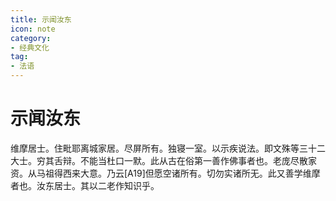 ```yaml
---
title: 示闻汝东
icon: note
category:
- 经典文化
tag:
- 法语
---
```


# 示闻汝东

维摩居士。住毗耶离城家居。尽屏所有。独寝一室。以示疾说法。即文殊等三十二大士。穷其舌辩。不能当杜口一默。此从古在俗第一善作佛事者也。老庞尽散家资。从马祖得西来大意。乃云[A19]但愿空诸所有。切勿实诸所无。此又善学维摩者也。汝东居士。其以二老作知识乎。
